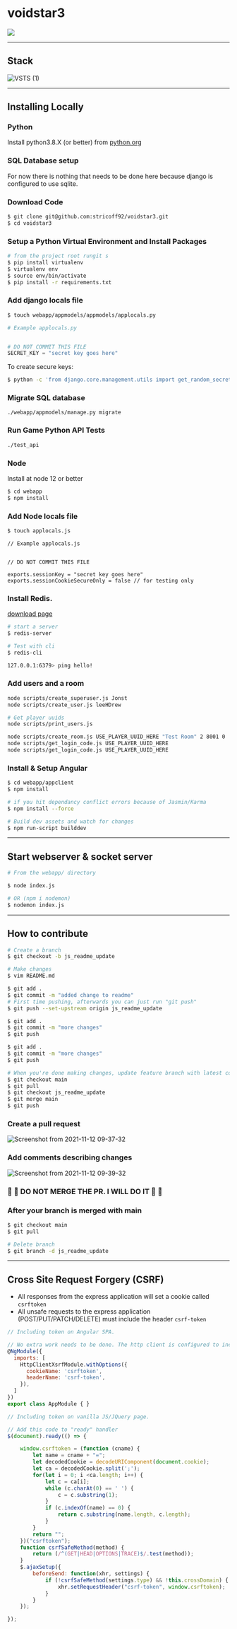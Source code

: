 # voidstar3


![](https://media3.giphy.com/media/3FjEPbKqEPhPpmC8uY/giphy.gif?cid=ecf05e47mhdcyehw2x36vt8rt3rsohj4gf8f0d1dim455am2&rid=giphy.gif&ct=g)


<hr>

## Stack

![VSTS (1)](https://user-images.githubusercontent.com/20848221/141389162-c5eafebc-eac0-47b1-a110-c0262ff9d8e4.jpg)

<hr>

## Installing Locally


### Python

Install python3.8.X (or better) from <a href="https://www.python.org" target="_blank">python.org</a>


### SQL Database setup
For now there is nothing that needs to be done here because django is configured to use sqlite.


### Download Code
```bash
$ git clone git@github.com:stricoff92/voidstar3.git
$ cd voidstar3
```


### Setup a Python Virtual Environment and Install Packages
```bash
# from the project root rungit s
$ pip install virtualenv
$ virtualenv env
$ source env/bin/activate
$ pip install -r requirements.txt
```

### Add django locals file
```bash
$ touch webapp/appmodels/appmodels/applocals.py
```
```python
# Example applocals.py


# DO NOT COMMIT THIS FILE
SECRET_KEY = "secret key goes here"
```
To create secure keys:
```bash
$ python -c 'from django.core.management.utils import get_random_secret_key; print(get_random_secret_key())'
```

### Migrate SQL database
```
./webapp/appmodels/manage.py migrate

```

### Run Game Python API Tests
```bash
./test_api
```


### Node

Install at node 12 or better

```bash
$ cd webapp
$ npm install
```
### Add Node locals file
```bash
$ touch applocals.js
```
```node
// Example applocals.js


// DO NOT COMMIT THIS FILE

exports.sessionKey = "secret key goes here"
exports.sessionCookieSecureOnly = false // for testing only

```

### Install Redis.

<a href="https://redis.io/download">download page</a>
```bash
# start a server
$ redis-server

# Test with cli
$ redis-cli

127.0.0.1:6379> ping hello!

```


### Add users and a room

```bash
node scripts/create_superuser.js Jonst
node scripts/create_user.js leeHDrew

# Get player uuids
node scripts/print_users.js

node scripts/create_room.js USE_PLAYER_UUID_HERE "Test Room" 2 8001 0
node scripts/get_login_code.js USE_PLAYER_UUID_HERE
node scripts/get_login_code.js USE_PLAYER_UUID_HERE
```

### Install & Setup Angular

```bash
$ cd webapp/appclient
$ npm install

# if you hit dependancy conflict errors because of Jasmin/Karma
$ npm install --force

# Build dev assets and watch for changes
$ npm run-script builddev
```


<hr>

## Start webserver & socket server

```bash
# From the webapp/ directory

$ node index.js

# OR (npm i nodemon)
$ nodemon index.js
```

<hr>

## How to contribute

```bash
# Create a branch
$ git checkout -b js_readme_update

# Make changes
$ vim README.md

$ git add .
$ git commit -m "added change to readme"
# First time pushing, afterwards you can just run "git push"
$ git push --set-upstream origin js_readme_update

$ git add .
$ git commit -m "more changes"
$ git push

$ git add .
$ git commit -m "more changes"
$ git push

# When you're done making changes, update feature branch with latest commits from master
$ git checkout main
$ git pull
$ git checkout js_readme_update
$ git merge main
$ git push
```

### Create a pull request

![Screenshot from 2021-11-12 09-37-32](https://user-images.githubusercontent.com/20848221/141484910-aacbdc3f-f9e4-47bd-acfb-591d00a3df46.png)

### Add comments describing changes

![Screenshot from 2021-11-12 09-39-32](https://user-images.githubusercontent.com/20848221/141484954-35dfd211-e6bf-4477-bdfa-8358a8103046.png)

### 🛑 🚨 DO NOT MERGE THE PR. I WILL DO IT 🚨 🛑

### After your branch is merged with main

```bash
$ git checkout main
$ git pull

# Delete branch
$ git branch -d js_readme_update
```

<hr>

## Cross Site Request Forgery (CSRF)
 - All responses from the express application will set a cookie called `csrftoken`
 - All unsafe requests to the express application (POST/PUT/PATCH/DELETE) must include the header `csrf-token`

```js
// Including token on Angular SPA.

// No extra work needs to be done. The http client is configured to include the token.
@NgModule({
  imports: [
    HttpClientXsrfModule.withOptions({
      cookieName: 'csrftoken',
      headerName: 'csrf-token',
    }),
  ]
})
export class AppModule { }
```

```js
// Including token on vanilla JS/JQuery page.

// Add this code to "ready" handler
$(document).ready(() => {

    window.csrftoken = (function (cname) {
        let name = cname + "=";
        let decodedCookie = decodeURIComponent(document.cookie);
        let ca = decodedCookie.split(';');
        for(let i = 0; i <ca.length; i++) {
            let c = ca[i];
            while (c.charAt(0) == ' ') {
                c = c.substring(1);
            }
            if (c.indexOf(name) == 0) {
                return c.substring(name.length, c.length);
            }
        }
        return "";
    })("csrftoken");
    function csrfSafeMethod(method) {
        return (/^(GET|HEAD|OPTIONS|TRACE)$/.test(method));
    }
    $.ajaxSetup({
        beforeSend: function(xhr, settings) {
            if (!csrfSafeMethod(settings.type) && !this.crossDomain) {
                xhr.setRequestHeader("csrf-token", window.csrftoken);
            }
        }
    });

});

```


